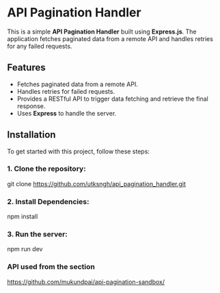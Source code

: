 # API Pagination Handler

This is a simple **API Pagination Handler** built using **Express.js**. The application fetches paginated data from a remote API and handles retries for any failed requests.

## Features

- Fetches paginated data from a remote API.
- Handles retries for failed requests.
- Provides a RESTful API to trigger data fetching and retrieve the final response.
- Uses **Express** to handle the server.

## Installation

To get started with this project, follow these steps:

### 1. Clone the repository:


git clone https://github.com/utksngh/api_pagination_handler.git

### 2. Install Dependencies:

npm install

### 3. Run the server:

npm run dev


### API used from the section
https://github.com/mukundpai/api-pagination-sandbox/



